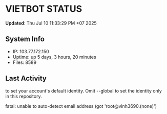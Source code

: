 # VIETBOT STATUS
**Updated**: Thu Jul 10 11:33:29 PM +07 2025

## System Info
- IP: 103.77.172.150
- Uptime: up 5 days, 3 hours, 20 minutes
- Files: 8589

## Last Activity

to set your account's default identity.
Omit --global to set the identity only in this repository.

fatal: unable to auto-detect email address (got 'root@vinh3690.(none)')
